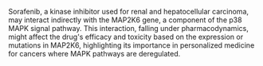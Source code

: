 Sorafenib, a kinase inhibitor used for renal and hepatocellular carcinoma, may interact indirectly with the MAP2K6 gene, a component of the p38 MAPK signal pathway. This interaction, falling under pharmacodynamics, might affect the drug's efficacy and toxicity based on the expression or mutations in MAP2K6, highlighting its importance in personalized medicine for cancers where MAPK pathways are deregulated.